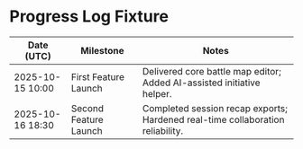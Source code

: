 # Progress Log Fixture

| Date (UTC) | Milestone | Notes |
|------------|-----------|-------|
| 2025-10-15 10:00 | First Feature Launch | Delivered core battle map editor; Added AI-assisted initiative helper. |
| 2025-10-16 18:30 | Second Feature Launch | Completed session recap exports; Hardened real-time collaboration reliability. |

